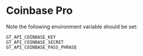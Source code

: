 # Coinbase Pro

Note the following environment variable should be set:

```
GT_API_COINBASE_KEY
GT_API_COINBASE_SECRET
GT_API_COINBASE_PASS_PHRASE
```
